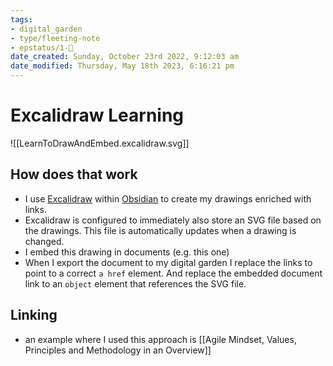 ```yaml
---
tags: 
- digital_garden
- type/fleeting-note
- epstatus/1-🌱
date_created: Sunday, October 23rd 2022, 9:12:03 am
date_modified: Thursday, May 18th 2023, 6:16:21 pm
---
```

# Excalidraw Learning
![[LearnToDrawAndEmbed.excalidraw.svg]]


## How does that work
+ I use [Excalidraw](https://github.com/zsviczian/obsidian-excalidraw-plugin) within [Obsidian](https://obsidian.md/) to create my drawings enriched with links. 
+ Excalidraw is configured to immediately also store an SVG file based on the drawings. This file is automatically updates when a drawing is changed. 
+ I embed this drawing in documents (e.g. this one)
+ When I export the document to my digital garden I replace the links to point to a correct `a href` element. And replace the embedded document link to an `object` element that references the SVG file.

## Linking
+ an example where I used this approach is [[Agile Mindset, Values, Principles and Methodology in an Overview]]